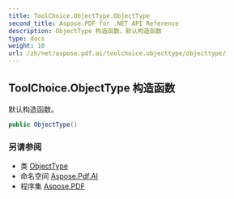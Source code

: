 ```yaml
---
title: ToolChoice.ObjectType.ObjectType
second_title: Aspose.PDF for .NET API Reference
description: ObjectType 构造函数。默认构造函数
type: docs
weight: 10
url: /zh/net/aspose.pdf.ai/toolchoice.objecttype/objecttype/
---
```

## ToolChoice.ObjectType 构造函数

默认构造函数。

```csharp
public ObjectType()
```

### 另请参阅

* 类 [ObjectType](../)
* 命名空间 [Aspose.Pdf.AI](../../../aspose.pdf.ai/)
* 程序集 [Aspose.PDF](../../../)